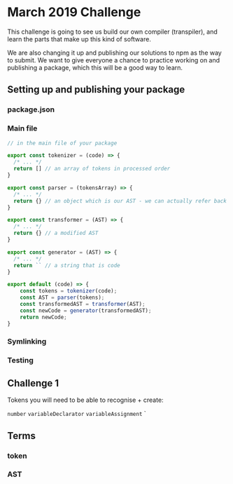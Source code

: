 # March 2019 Challenge

This challenge is going to see us build our own compiler (transpiler),
and learn the parts that make up this kind of software.

We are also changing it up and publishing our solutions to
npm as the way to submit. We want to give everyone a chance to
practice working on and publishing a package, which this will be
a good way to learn.

## Setting up and publishing your package

### package.json

### Main file

```js
// in the main file of your package

export const tokenizer = (code) => {
  /* ... */
  return [] // an array of tokens in processed order
}

export const parser = (tokensArray) => {
  /* ... */
  return {} // an object which is our AST - we can actually refer back to the tree traversal stuff we did
}

export const transformer = (AST) => {
  /* ... */
  return {} // a modified AST
}

export const generator = (AST) => {
  /* ... */
  return `` // a string that is code
}

export default (code) => {
    const tokens = tokenizer(code);
    const AST = parser(tokens);
    const transformedAST = transformer(AST);
    const newCode = generator(transformedAST);
    return newCode;
}

```

### Symlinking

### Testing

## Challenge 1

Tokens you will need to be able to recognise + create:

`number`
`variableDeclarator`
`variableAssignment`
`


## Terms

### token
### AST